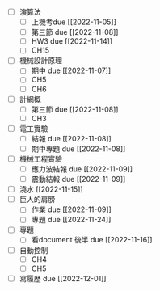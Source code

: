 - [ ] 演算法
	- [ ] 上機考due [[2022-11-05]]
	- [ ] 第三節 due [[2022-11-08]]
	- [ ] HW3 due [[2022-11-14]]
	- [ ] CH15
- [ ] 機械設計原理
	- [ ] 期中 due [[2022-11-07]]
	- [ ] CH5
	- [ ] CH6
- [ ] 計網概
	- [ ] 第三節 due [[2022-11-08]]
	- [ ] CH3
- [ ] 電工實驗
	- [ ] 結報 due [[2022-11-08]]
	- [ ] 期中專題 due [[2022-11-08]]
- [ ] 機械工程實驗
	- [ ] 應力波結報 due [[2022-11-09]]
	- [ ] 震動結報 due [[2022-11-09]]
- [ ] 澆水 [[2022-11-15]]
- [ ] 巨人的肩膀
	- [ ] 作業 due [[2022-11-09]]
	- [ ] 專題 due [[2022-11-24]]
- [ ] 專題
	- [ ] 看document 後半 due [[2022-11-16]]
- [ ] 自動控制
	- [ ] CH4
	- [ ] CH5
- [ ] 寫履歷 due [[2022-12-01]]